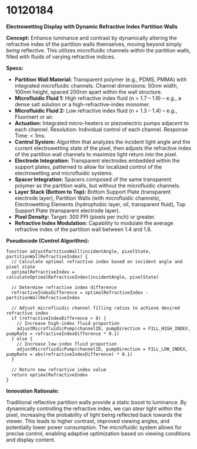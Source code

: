 # 10120184

**Electrowetting Display with Dynamic Refractive Index Partition Walls**

**Concept:** Enhance luminance and contrast by dynamically altering the refractive index of the partition walls themselves, moving beyond simply *being* reflective. This utilizes microfluidic channels *within* the partition walls, filled with fluids of varying refractive indices.

**Specs:**

*   **Partition Wall Material:** Transparent polymer (e.g., PDMS, PMMA) with integrated microfluidic channels. Channel dimensions: 50nm width, 100nm height, spaced 200nm apart within the wall structure.
*   **Microfluidic Fluid 1:** High refractive index fluid (n = 1.7 – 1.9) – e.g., a dense salt solution or a high-refractive-index monomer.
*   **Microfluidic Fluid 2:** Low refractive index fluid (n = 1.3 – 1.4) – e.g., Fluorinert or air.
*   **Actuation:** Integrated micro-heaters or piezoelectric pumps adjacent to each channel. Resolution: Individual control of each channel. Response Time: < 1ms.
*   **Control System:** Algorithm that analyzes the incident light angle and the current electrowetting state of the pixel, then adjusts the refractive index of the partition wall channels to maximize light return *into* the pixel. 
*   **Electrode Integration:** Transparent electrodes embedded within the support plates, patterned to allow for localized control of the electrowetting and microfluidic systems.
*   **Spacer Integration:** Spacers composed of the same transparent polymer as the partition walls, but without the microfluidic channels. 
*   **Layer Stack (Bottom to Top):** Bottom Support Plate (transparent electrode layer), Partition Walls (with microfluidic channels), Electrowetting Elements (hydrophobic layer, oil, transparent fluid), Top Support Plate (transparent electrode layer).
*   **Pixel Density:** Target: 300 PPI (pixels per inch) or greater.
* **Refractive Index Modulation:** Capability to modulate the average refractive index of the partition wall between 1.4 and 1.8.

**Pseudocode (Control Algorithm):**

```
function adjustPartitionWall(incidentAngle, pixelState, partitionWallRefractiveIndex) {
  // Calculate optimal refractive index based on incident angle and pixel state
  optimalRefractiveIndex = calculateOptimalRefractiveIndex(incidentAngle, pixelState)

  // Determine refractive index difference
  refractiveIndexDifference = optimalRefractiveIndex - partitionWallRefractiveIndex

  // Adjust microfluidic channel filling ratios to achieve desired refractive index
  if (refractiveIndexDifference > 0) {
    // Increase high-index fluid proportion
    adjustMicrofluidicPump(channelID, pumpDirection = FILL_HIGH_INDEX, pumpRate = refractiveIndexDifference * 0.1)
  } else {
    // Increase low-index fluid proportion
    adjustMicrofluidicPump(channelID, pumpDirection = FILL_LOW_INDEX, pumpRate = abs(refractiveIndexDifference) * 0.1)
  }

  // Return new refractive index value
  return optimalRefractiveIndex
}
```

**Innovation Rationale:**

Traditional reflective partition walls provide a static boost to luminance. By dynamically controlling the refractive index, we can *steer* light within the pixel, increasing the probability of light being reflected back towards the viewer. This leads to higher contrast, improved viewing angles, and potentially lower power consumption. The microfluidic system allows for precise control, enabling adaptive optimization based on viewing conditions and display content.